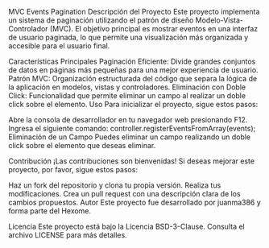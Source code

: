 MVC Events Pagination
Descripción del Proyecto
Este proyecto implementa un sistema de paginación utilizando el patrón de diseño Modelo-Vista-Controlador (MVC). El objetivo principal es mostrar eventos en una interfaz de usuario paginada, lo que permite una visualización más organizada y accesible para el usuario final.

Características Principales
Paginación Eficiente: Divide grandes conjuntos de datos en páginas más pequeñas para una mejor experiencia de usuario.
Patrón MVC: Organización estructurada del código que separa la lógica de la aplicación en modelos, vistas y controladores.
Eliminación con Doble Click: Funcionalidad que permite eliminar un campo al realizar un doble click sobre el elemento.
Uso
Para inicializar el proyecto, sigue estos pasos:

Abre la consola de desarrollador en tu navegador web presionando F12.
Ingresa el siguiente comando: controller.registerEventsFromArray(events);
Eliminación de un Campo
Puedes eliminar un campo realizando un doble click sobre el elemento que deseas eliminar.

Contribución
¡Las contribuciones son bienvenidas! Si deseas mejorar este proyecto, por favor, sigue estos pasos:

Haz un fork del repositorio y clona tu propia versión.
Realiza tus modificaciones.
Crea un pull request con una descripción clara de los cambios propuestos.
Autor
Este proyecto fue desarrollado por juanma386 y forma parte del Hexome.

Licencia
Este proyecto está bajo la Licencia BSD-3-Clause. Consulta el archivo LICENSE para más detalles.


